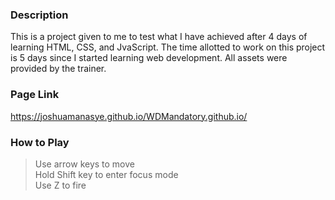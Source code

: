 ### Description
This is a project given to me to test what I have achieved after 4 days of learning HTML, CSS, and JvaScript. The time allotted to work on this project is 5 days since I started learning web development. All assets were provided by the trainer.
### Page Link
https://joshuamanasye.github.io/WDMandatory.github.io/
### How to Play
> Use arrow keys to move<br />
Hold Shift key to enter focus mode<br />
Use Z to fire<br />
